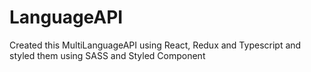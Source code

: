# LanguageAPI
Created this MultiLanguageAPI using React, Redux and Typescript and styled them using SASS and Styled Component
